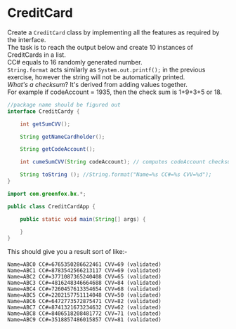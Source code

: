# CreditCard

Create a `CreditCard` class by implementing all the features as required by the interface.<br />
The task is to reach the output below and create 10 instances of CreditCards in a list.<br />
CC# equals to 16 randomly generated number.<br />
`String.format` acts similarly as `System.out.printf();` in the previous exercise, however the string will not be automatically printed.<br />
*What's a checksum*?  It's derived from adding values together.<br />
For example if codeAccount = 1935, then the check sum is 1+9+3+5 or 18.

```java
//package name should be figured out
interface CreditCardy {

    int getSumCVV();

    String getNameCardholder();

    String getCodeAccount();

    int cumeSumCVV(String codeAccount); // computes codeAccount checksum

    String toString (); //String.format("Name=%s CC#=%s CVV=%d");
}
```

```java
import com.greenfox.bx.*;

public class CreditCardApp {

    public static void main(String[] args) {

    }
}
```

This should give you a result sort of like:-
```
Name=ABC0 CC#=6765350286622461 CVV=69 (validated)
Name=ABC1 CC#=8783542566213117 CVV=69 (validated)
Name=ABC2 CC#=3771087365240408 CVV=65 (validated)
Name=ABC3 CC#=4816248346664688 CVV=84 (validated)
Name=ABC4 CC#=7260457613354654 CVV=68 (validated)
Name=ABC5 CC#=2202157751114048 CVV=50 (validated)
Name=ABC6 CC#=6472773572875471 CVV=82 (validated)
Name=ABC7 CC#=8741321673234632 CVV=62 (validated)
Name=ABC8 CC#=8406518208481772 CVV=71 (validated)
Name=ABC9 CC#=3518857486015857 CVV=81 (validated)
```
